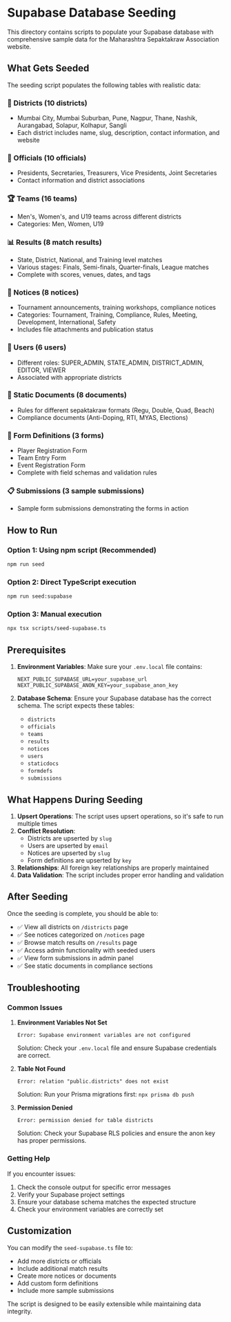 # Supabase Database Seeding

This directory contains scripts to populate your Supabase database with comprehensive sample data for the Maharashtra Sepaktakraw Association website.

## What Gets Seeded

The seeding script populates the following tables with realistic data:

### 📍 Districts (10 districts)
- Mumbai City, Mumbai Suburban, Pune, Nagpur, Thane, Nashik, Aurangabad, Solapur, Kolhapur, Sangli
- Each district includes name, slug, description, contact information, and website

### 👥 Officials (10 officials)
- Presidents, Secretaries, Treasurers, Vice Presidents, Joint Secretaries
- Contact information and district associations

### 🏆 Teams (16 teams)
- Men's, Women's, and U19 teams across different districts
- Categories: Men, Women, U19

### 📊 Results (8 match results)
- State, District, National, and Training level matches
- Various stages: Finals, Semi-finals, Quarter-finals, League matches
- Complete with scores, venues, dates, and tags

### 📢 Notices (8 notices)
- Tournament announcements, training workshops, compliance notices
- Categories: Tournament, Training, Compliance, Rules, Meeting, Development, International, Safety
- Includes file attachments and publication status

### 👤 Users (6 users)
- Different roles: SUPER_ADMIN, STATE_ADMIN, DISTRICT_ADMIN, EDITOR, VIEWER
- Associated with appropriate districts

### 📄 Static Documents (8 documents)
- Rules for different sepaktakraw formats (Regu, Double, Quad, Beach)
- Compliance documents (Anti-Doping, RTI, MYAS, Elections)

### 📝 Form Definitions (3 forms)
- Player Registration Form
- Team Entry Form
- Event Registration Form
- Complete with field schemas and validation rules

### 📋 Submissions (3 sample submissions)
- Sample form submissions demonstrating the forms in action

## How to Run

### Option 1: Using npm script (Recommended)
```bash
npm run seed
```

### Option 2: Direct TypeScript execution
```bash
npm run seed:supabase
```

### Option 3: Manual execution
```bash
npx tsx scripts/seed-supabase.ts
```

## Prerequisites

1. **Environment Variables**: Make sure your `.env.local` file contains:
   ```
   NEXT_PUBLIC_SUPABASE_URL=your_supabase_url
   NEXT_PUBLIC_SUPABASE_ANON_KEY=your_supabase_anon_key
   ```

2. **Database Schema**: Ensure your Supabase database has the correct schema. The script expects these tables:
   - `districts`
   - `officials`
   - `teams`
   - `results`
   - `notices`
   - `users`
   - `staticdocs`
   - `formdefs`
   - `submissions`

## What Happens During Seeding

1. **Upsert Operations**: The script uses upsert operations, so it's safe to run multiple times
2. **Conflict Resolution**: 
   - Districts are upserted by `slug`
   - Users are upserted by `email`
   - Notices are upserted by `slug`
   - Form definitions are upserted by `key`
3. **Relationships**: All foreign key relationships are properly maintained
4. **Data Validation**: The script includes proper error handling and validation

## After Seeding

Once the seeding is complete, you should be able to:

- ✅ View all districts on `/districts` page
- ✅ See notices categorized on `/notices` page
- ✅ Browse match results on `/results` page
- ✅ Access admin functionality with seeded users
- ✅ View form submissions in admin panel
- ✅ See static documents in compliance sections

## Troubleshooting

### Common Issues

1. **Environment Variables Not Set**
   ```
   Error: Supabase environment variables are not configured
   ```
   Solution: Check your `.env.local` file and ensure Supabase credentials are correct.

2. **Table Not Found**
   ```
   Error: relation "public.districts" does not exist
   ```
   Solution: Run your Prisma migrations first: `npx prisma db push`

3. **Permission Denied**
   ```
   Error: permission denied for table districts
   ```
   Solution: Check your Supabase RLS policies and ensure the anon key has proper permissions.

### Getting Help

If you encounter issues:
1. Check the console output for specific error messages
2. Verify your Supabase project settings
3. Ensure your database schema matches the expected structure
4. Check your environment variables are correctly set

## Customization

You can modify the `seed-supabase.ts` file to:
- Add more districts or officials
- Include additional match results
- Create more notices or documents
- Add custom form definitions
- Include more sample submissions

The script is designed to be easily extensible while maintaining data integrity.
